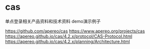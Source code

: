 # cas
单点登录相关产品资料和技术资料 demo演示例子

https://github.com/apereo/cas
https://www.apereo.org/projects/cas
https://apereo.github.io/cas/4.2.x/protocol/CAS-Protocol.html
https://apereo.github.io/cas/4.2.x/planning/Architecture.html
